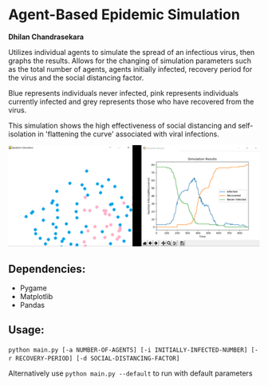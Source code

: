 # Agent-Based Epidemic Simulation

**Dhilan Chandrasekara** 

Utilizes individual agents to simulate the spread of an infectious virus, then graphs the results. Allows for the changing of simulation parameters such as the total number of agents, agents initially infected, recovery period for the virus and the social distancing factor.

Blue represents individuals never infected, pink represents individuals currently infected and grey represents those who have recovered from the virus.

This simulation shows the high effectiveness of social distancing and self-isolation in 'flattening the curve' associated with viral infections.

![alt text](https://raw.githubusercontent.com/chandrasekara/Agent-Based-Epidemic-Simulation/dev/static/grah3.png "Screenshot of Simulation and Graphed Results")


## Dependencies:

* Pygame
* Matplotlib
* Pandas

## Usage:

`python main.py [-a NUMBER-OF-AGENTS] [-i INITIALLY-INFECTED-NUMBER] [-r RECOVERY-PERIOD] [-d SOCIAL-DISTANCING-FACTOR]`

Alternatively use
`python main.py --default`
to run with default parameters
